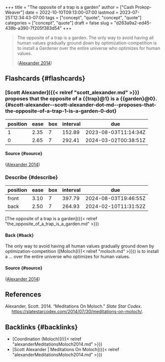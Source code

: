 +++
title = "The opposite of a trap is a garden"
author = ["Cash Prokop-Weaver"]
date = 2022-10-10T09:13:00-07:00
lastmod = 2023-07-25T12:34:43-07:00
tags = ["concept", "quote", "concept", "quote"]
categories = ["concept", "quote"]
draft = false
slug = "d263a9a2-ed45-438b-a390-7f205f383d54"
+++

> The opposite of a trap is a garden. The only way to avoid having all human values gradually ground down by optimization-competition is to install a Gardener over the entire universe who optimizes for human values.
>
> (<a href="#citeproc_bib_item_1">Alexander 2014</a>)


## Flashcards {#flashcards}


### [Scott Alexander]({{< relref "scott_alexander.md" >}}) proposes that the opposite of a {{trap}@1} is a {{garden}@0}. {#scott-alexander--scott-alexander-dot-md--proposes-that-the-opposite-of-a-trap-1-is-a-garden-0-dot}

| position | ease | box | interval | due                  |
|----------|------|-----|----------|----------------------|
| 1        | 2.35 | 7   | 152.89   | 2023-08-03T11:14:34Z |
| 0        | 2.65 | 7   | 292.41   | 2024-03-02T00:38:51Z |


#### Source {#source}

(<a href="#citeproc_bib_item_1">Alexander 2014</a>)


### Describe {#describe}

| position | ease | box | interval | due                  |
|----------|------|-----|----------|----------------------|
| front    | 3.10 | 7   | 397.79   | 2024-08-03T19:46:55Z |
| back     | 2.50 | 7   | 264.93   | 2024-02-10T11:31:52Z |

[The opposite of a trap is a garden]({{< relref "the_opposite_of_a_trap_is_a_garden.md" >}})


#### Back {#back}

The only way to avoid having all human values gradually ground down by optimization-competition ([Moloch]({{< relref "moloch.md" >}})) is to install a ... over the entire universe who optimizes for human values.


#### Source {#source}

(<a href="#citeproc_bib_item_1">Alexander 2014</a>)

## References

<style>.csl-entry{text-indent: -1.5em; margin-left: 1.5em;}</style><div class="csl-bib-body">
  <div class="csl-entry"><a id="citeproc_bib_item_1"></a>Alexander, Scott. 2014. “Meditations On Moloch.” <i>Slate Star Codex</i>. <a href="https://slatestarcodex.com/2014/07/30/meditations-on-moloch/">https://slatestarcodex.com/2014/07/30/meditations-on-moloch/</a>.</div>
</div>


## Backlinks {#backlinks}

-   [Coordination (Moloch)]({{< relref "alexanderMeditationsMoloch2014.md" >}})
-   [Scott Alexander | Meditations On Moloch]({{< relref "alexanderMeditationsMoloch2014.md" >}})

